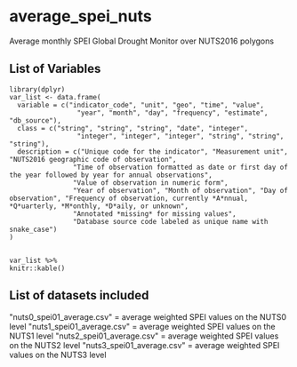 # average_spei_nuts
Average monthly SPEI Global Drought Monitor over NUTS2016 polygons

## List of Variables

```{r var-list, echo=FALSE}
library(dplyr)
var_list <- data.frame(
  variable = c("indicator_code", "unit", "geo", "time", "value",
				 "year", "month", "day", "frequency", "estimate", "db_source"),
  class = c("string", "string", "string", "date", "integer",
				 "integer", "integer", "integer", "string", "string", "string"),
  description = c("Unique code for the indicator", "Measurement unit", "NUTS2016 geographic code of observation",
                "Time of observation formatted as date or first day of the year followed by year for annual observations",
                "Value of observation in numeric form",
				"Year of observation", "Month of observation", "Day of observation", "Frequency of observation, currently *A*nnual, *Q*uarterly, *M*onthly, *D*aily, or unknown",
                "Annotated *missing* for missing values",
                "Database source code labeled as unique name with snake_case")
)


var_list %>%
knitr::kable()

```
## List of datasets included
"nuts0_spei01_average.csv" = average weighted SPEI values on the NUTS0 level
"nuts1_spei01_average.csv" = average weighted SPEI values on the NUTS1 level
"nuts2_spei01_average.csv" = average weighted SPEI values on the NUTS2 level
"nuts3_spei01_average.csv" = average weighted SPEI values on the NUTS3 level
